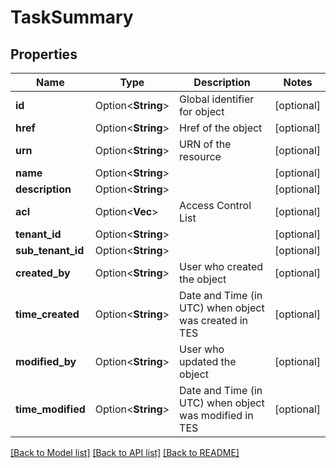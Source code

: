 # TaskSummary

## Properties

Name | Type | Description | Notes
------------ | ------------- | ------------- | -------------
**id** | Option<**String**> | Global identifier for object | [optional]
**href** | Option<**String**> | Href of the object | [optional]
**urn** | Option<**String**> | URN of the resource | [optional]
**name** | Option<**String**> |  | [optional]
**description** | Option<**String**> |  | [optional]
**acl** | Option<**Vec<String>**> | Access Control List | [optional]
**tenant_id** | Option<**String**> |  | [optional]
**sub_tenant_id** | Option<**String**> |  | [optional]
**created_by** | Option<**String**> | User who created the object | [optional]
**time_created** | Option<**String**> | Date and Time (in UTC) when object was created in TES | [optional]
**modified_by** | Option<**String**> | User who updated the object | [optional]
**time_modified** | Option<**String**> | Date and Time (in UTC) when object was modified in TES | [optional]

[[Back to Model list]](../README.md#documentation-for-models) [[Back to API list]](../README.md#documentation-for-api-endpoints) [[Back to README]](../README.md)


